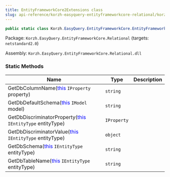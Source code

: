 ```yaml
---
title: EntityFrameworkCore2Extensions class
slug: api-reference/korzh-easyquery-entityframeworkcore-relational/korzh-easyquery-entityframeworkcore-namespace/entityframeworkcore2extensions-class
---
```


```csharp
public static class Korzh.EasyQuery.EntityFrameworkCore.EntityFrameworkCore2Extensions

```
Package: `Korzh.EasyQuery.EntityFrameworkCore.Relational` (targets: `netstandard2.0`)

Assembly: `Korzh.EasyQuery.EntityFrameworkCore.Relational.dll`

### Static Methods

| Name | Type | Description | 
| --- | --- | --- | 
| GetDbColumnName(<span style='color: blue'>this</span> `IProperty` property) | `string` |  | 
| GetDbDefaultSchema(<span style='color: blue'>this</span> `IModel` model) | `string` |  | 
| GetDbDiscriminatorProperty(<span style='color: blue'>this</span> `IEntityType` entityType) | `IProperty` |  | 
| GetDbDiscriminatorValue(<span style='color: blue'>this</span> `IEntityType` entityType) | `object` |  | 
| GetDbSchema(<span style='color: blue'>this</span> `IEntityType` entityType) | `string` |  | 
| GetDbTableName(<span style='color: blue'>this</span> `IEntityType` entityType) | `string` |  |